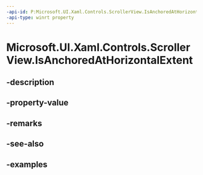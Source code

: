 ```yaml
---
-api-id: P:Microsoft.UI.Xaml.Controls.ScrollerView.IsAnchoredAtHorizontalExtent
-api-type: winrt property
---
```


<!-- Property syntax.
public bool IsAnchoredAtHorizontalExtent { get;  set; }
-->

# Microsoft.UI.Xaml.Controls.ScrollerView.IsAnchoredAtHorizontalExtent

## -description

## -property-value

## -remarks

## -see-also

## -examples

